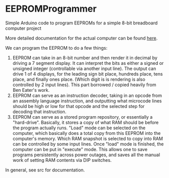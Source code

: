 # EEPROMProgrammer
Simple Arduino code to program EEPROMs for a simple 8-bit breadboard computer project

More detailed documentation for the actual computer can be found [here](https://docs.google.com/document/d/15yL4C0ukLrMd32EVRmozn8x13IjeZRVXZLeEXENS4ys/edit?usp=sharing).

We can program the EEPROM to do a few things:

1. EEPROM can take in an 8-bit number and then render it in decimal by driving a 7 segment display. It can interpret the bits as either a signed or unsigned integer (controllable via another input line). The output can drive 1 of 4 displays, for the leading sign bit place, hundreds place, tens place, and finally ones place. (Which digit is is rendering is also controlled by 2 input lines). This part borrowed / copied heavily from Ben Eater's work.
2. EEPROM can serve as an instruction decoder, taking in an opcode from an assembly language instruction, and outputting what microcode lines should be high or low for that opcode and the selected step for decoding that instruction.
3. EEPROM can serve as a stored program repository, or essentially a "hard-drive". Basically, it stores a copy of what RAM should be before the program actually runs. "Load" mode can be selected on the computer, which basically does a total copy from this EEPROM into the computer's memory. Which RAM snapshot is selected to copy into RAM can be controlled by some input lines. Once "load" mode is finished, the computer can be put in "execute" mode. This allows one to save programs persistently across power outages, and saves all the manual work of setting RAM contents via DIP switches.

In general, see src for documentation.
